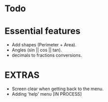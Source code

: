Todo
====

Essential features
====
 - Add shapes (Perimeter + Area).
 - Angles (sin || cos || tan).
 - decimals to fractions conversions.

EXTRAS
====
 - Screen clear when getting back to the menu. 
 - Adding 'help' menu [IN PROCESS]
